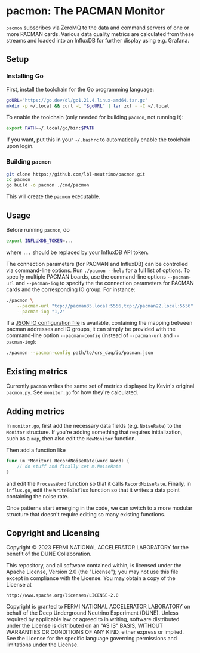 # pacmon: The PACMAN Monitor

`pacmon` subscribes via ZeroMQ to the data and command servers of one or more
PACMAN cards. Various data quality metrics are calculated from these streams and
loaded into an InfluxDB for further display using e.g. Grafana.

## Setup

### Installing Go

First, install the toolchain for the Go programming language:

``` bash
goURL="https://go.dev/dl/go1.21.4.linux-amd64.tar.gz"
mkdir -p ~/.local && curl -L "$goURL" | tar zxf - -C ~/.local
```

To enable the toolchain (only needed for building `pacmon`, not running it):

``` bash
export PATH=~/.local/go/bin:$PATH
```

If you want, put this in your `~/.bashrc` to automatically enable the toolchain
upon login.

### Building `pacmon`

``` bash
git clone https://github.com/lbl-neutrino/pacmon.git
cd pacmon
go build -o pacmon ./cmd/pacmon
```

This will create the `pacmon` executable.

## Usage

Before running `pacmon`, do

``` bash
export INFLUXDB_TOKEN=...
```

where `...` should be replaced by your InfluxDB API token.

The connection parameters (for PACMAN and InfluxDB) can be controlled via
command-line options. Run `./pacmon --help` for a full list of options. To 
specify multiple PACMAN boards, use the command-line options `--pacman-url` 
and `--pacman-iog` to specify the the connection parameters for PACMAN cards 
and the corresponding IO group. For instance:

``` bash
./pacmon \
    --pacman-url "tcp://pacman35.local:5556,tcp://pacman22.local:5556" \
    --pacman-iog "1,2"
```


If a [JSON IO configuration file](https://github.com/larpix/crs_daq/blob/master/io/pacman.json) is available, containing the mapping between 
pacman addresses and IO groups, it can simply be provided with the command-line 
option `--pacman-config` (instead of `--pacman-url` and `--pacman-iog`): 

``` bash
./pacmon --pacman-config path/to/crs_daq/io/pacman.json
```

## Existing metrics

Currently `pacmon` writes the same set of metrics displayed by Kevin's original
`pacmon.py`. See `monitor.go` for how they're calculated.

## Adding metrics

In `monitor.go`, first add the necessary data fields (e.g. `NoiseRate`) to the
`Monitor` structure. If you're adding something that requires initialization,
such as a `map`, then also edit the `NewMonitor` function.

Then add a function like

``` go
func (m *Monitor) RecordNoiseRate(word Word) {
    // do stuff and finally set m.NoiseRate
}
```

and edit the `ProcessWord` function so that it calls `RecordNoiseRate`. Finally,
in `influx.go`, edit the `WriteToInflux` function so that it writes a data point
containing the noise rate.

Once patterns start emerging in the code, we can switch to a more modular
structure that doesn't require editing so many existing functions.

## Copyright and Licensing

Copyright © 2023 FERMI NATIONAL ACCELERATOR LABORATORY for the benefit of the
DUNE Collaboration.

This repository, and all software contained within, is licensed under
the Apache License, Version 2.0 (the "License"); you may not use this
file except in compliance with the License. You may obtain a copy of
the License at

    http://www.apache.org/licenses/LICENSE-2.0

Copyright is granted to FERMI NATIONAL ACCELERATOR LABORATORY on behalf
of the Deep Underground Neutrino Experiment (DUNE). Unless required by
applicable law or agreed to in writing, software distributed under the
License is distributed on an "AS IS" BASIS, WITHOUT WARRANTIES OR
CONDITIONS OF ANY KIND, either express or implied. See the License for
the specific language governing permissions and limitations under the
License.
